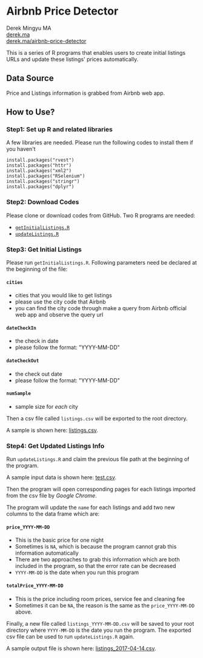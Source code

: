 # Airbnb Price Detector

Derek Mingyu MA  
[derek.ma](http://derek.ma)  
[derek.ma/airbnb-price-detector](http://derek.ma/airbnb-price-detector)

This is a series of R programs that enables users to create initial listings URLs and update these listings' prices automatically. 

## Data Source

Price and Listings information is grabbed from Airbnb web app.

## How to Use?

### Step1: Set up R and related libraries

A few libraries are needed. Please run the following codes to install them if you haven't

```
install.packages("rvest")
install.packages("httr")
install.packages("xml2")
install.packages("RSelenium")
install.packages("stringr")
install.packages("dplyr")
```

### Step2: Download Codes

Please clone or download codes from GitHub. Two R programs are needed:

* [`getInitialListings.R`](https://github.com/derekmma/airbnb-price-detector/blob/master/getInitialListings.R)
* [`updateListings.R`](https://github.com/derekmma/airbnb-price-detector/blob/master/updateListings.R)

### Step3: Get Initial Listings

Please run `getInitialListings.R`. Following parameters need be declared at the beginning of the file:

#### `cities`
* cities that you would like to get listings
* please use the city code that Airbnb
* you can find the city code through make a query from Airbnb official web app and observe the query url

#### `dateCheckIn`
* the check in date
* please follow the format: "YYYY-MM-DD"

#### `dateCheckOut`
* the check out date
* please follow the format: "YYYY-MM-DD"

#### `numSample`
* sample size for _each_ city

Then a csv file called `listings.csv` will be exported to the root directory.

A sample is shown here: [listings.csv](https://github.com/derekmma/airbnb-price-detector/blob/master/listings.csv).

### Step4: Get Updated Listings Info

Run `updateListings.R` and claim the previous file path at the beginning of the program.

A sample input data is shown here: [test.csv](https://github.com/derekmma/airbnb-price-detector/blob/master/test.csv).

Then the program will open corresponding pages for each listings imported from the csv file by _Google Chrome_.

The program will update the `name` for each listings and add two new columns to the data frame which are:

#### `price_YYYY-MM-DD`

* This is the basic price for one night
* Sometimes is `NA`, which is because the program cannot grab this information automatically
* There are two approaches to grab this information which are both included in the program, so that the error rate can be decreased
* `YYYY-MM-DD` is the date when you run this program

#### `totalPrice_YYYY-MM-DD`

* This is the price including room prices, service fee and cleaning fee
* Sometimes it can be `NA`, the reason is the same as the `price_YYYY-MM-DD` above.

Finally, a new file called `listings_YYYY-MM-DD.csv` will be saved to your root directory where `YYYY-MM-DD` is the date you run the program. The exported csv file can be used to run `updateListings.R` again.

A sample output file is shown here: [listings_2017-04-14.csv](https://github.com/derekmma/airbnb-price-detector/blob/master/listings_2017-04-14.csv).


